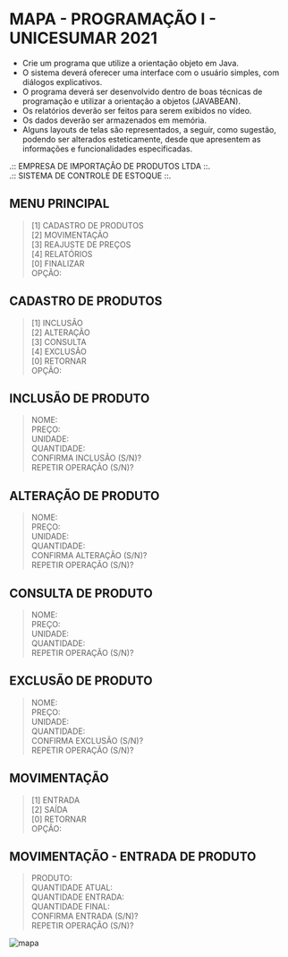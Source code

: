 # MAPA - PROGRAMAÇÃO I - UNICESUMAR 2021

- Crie um programa que utilize a orientação objeto em Java.<br />
- O sistema deverá oferecer uma interface com o usuário simples, com diálogos explicativos.<br />
- O programa deverá ser desenvolvido dentro de boas técnicas de programação e utilizar a orientação a objetos (JAVABEAN).<br />
- Os relatórios deverão ser feitos para serem exibidos no vídeo.<br />
- Os dados deverão ser armazenados em memória.<br />
- Alguns layouts de telas são representados, a seguir, como sugestão, podendo ser alterados esteticamente, desde que apresentem as informações e funcionalidades especificadas.<br />

.:: EMPRESA DE IMPORTAÇÃO DE PRODUTOS LTDA ::. <br />
    .:: SISTEMA DE CONTROLE DE ESTOQUE ::.
## MENU PRINCIPAL
> [1] CADASTRO DE PRODUTOS<br />
> [2] MOVIMENTAÇÃO<br />
> [3] REAJUSTE DE PREÇOS<br />
> [4] RELATÓRIOS<br />
> [0] FINALIZAR<br />
> OPÇÃO: 

## CADASTRO DE PRODUTOS
> [1] INCLUSÃO<br />
> [2] ALTERAÇÃO<br />
> [3] CONSULTA<br />
> [4] EXCLUSÃO<br />
> [0] RETORNAR<br />
> OPÇÃO:<br />

## INCLUSÃO DE PRODUTO
> NOME:<br />
> PREÇO:<br />
> UNIDADE:<br />
> QUANTIDADE:<br />
> CONFIRMA INCLUSÃO (S/N)?<br />
> REPETIR OPERAÇÃO (S/N)?<br />

## ALTERAÇÃO DE PRODUTO
> NOME:<br />
> PREÇO:<br />
> UNIDADE:<br />
> QUANTIDADE:<br />
> CONFIRMA ALTERAÇÃO (S/N)?<br />
> REPETIR OPERAÇÃO (S/N)?<br />

## CONSULTA DE PRODUTO
> NOME:<br />
> PREÇO:<br />
> UNIDADE:<br />
> QUANTIDADE:<br />
> REPETIR OPERAÇÃO (S/N)?<br />

## EXCLUSÃO DE PRODUTO
> NOME:<br />
> PREÇO:<br />
> UNIDADE:<br />
> QUANTIDADE:<br />
> CONFIRMA EXCLUSÃO (S/N)?<br />
> REPETIR OPERAÇÃO (S/N)?<br />

## MOVIMENTAÇÃO
> [1] ENTRADA<br />
> [2] SAÍDA<br />
> [0] RETORNAR<br />
> OPÇÃO:<br />

## MOVIMENTAÇÃO - ENTRADA DE PRODUTO
> PRODUTO:<br />
> QUANTIDADE ATUAL:<br />
> QUANTIDADE ENTRADA:<br />
> QUANTIDADE FINAL:<br />
> CONFIRMA ENTRADA (S/N)?<br />
> REPETIR OPERAÇÃO (S/N)?<br />

![mapa](https://user-images.githubusercontent.com/88719652/130636575-20ae6d07-5ee6-4794-940d-aead024e3098.png)

